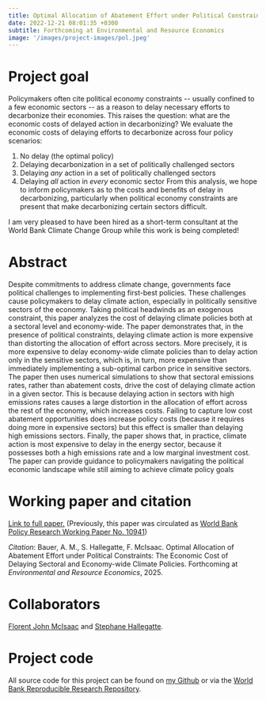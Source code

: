 ```yaml
---
title: Optimal Allocation of Abatement Effort under Political Constraints
date: 2022-12-21 08:01:35 +0300
subtitle: Forthcoming at Environmental and Resource Economics
image: '/images/project-images/pol.jpeg'
---
```


# Project goal 
Policymakers often cite political economy constraints -- usually confined to a few economic sectors -- as a reason to delay necessary efforts to decarbonize their economies. This raises the question: what are the economic costs of delayed action in decarbonizing? We evaluate the economic costs of delaying efforts to decarbonize across four policy scenarios:
1. No delay (the optimal policy)
2. Delaying decarbonization in a set of politically challenged sectors
3. Delaying *any* action in a set of politically challenged sectors
4. Delaying *all* action in *every* economic sector
From this analysis, we hope to inform policymakers as to the costs and benefits of delay in decarbonizing, particularly when political economy constraints are present that make decarbonizing certain sectors difficult.

I am very pleased to have been hired as a short-term consultant at the World Bank Climate Change Group while this work is being completed!

# Abstract
Despite commitments to address climate change, governments face political challenges to implementing first-best policies. These challenges cause policymakers to delay climate action, especially in politically sensitive sectors of the economy. Taking political headwinds as an exogenous constraint, this paper analyzes the cost of delaying climate policies both at a sectoral level and economy-wide. The paper demonstrates that, in the presence of political constraints, delaying climate action is more expensive than distorting the allocation of effort across sectors. More precisely, it is more expensive to delay economy-wide climate policies than to delay action only in the sensitive sectors, which is, in turn, more expensive than immediately implementing a sub-optimal carbon price in sensitive sectors. The paper then uses numerical simulations to show that sectoral emissions rates, rather than abatement costs, drive the cost of delaying climate action in a given sector. This is because delaying action in sectors with high emissions rates causes a large distortion in the allocation of effort across the rest of the economy, which increases costs. Failing to capture low cost abatement opportunities does increase policy costs (because it requires doing more in expensive sectors) but this effect is smaller than delaying high emissions sectors. Finally, the paper shows that, in practice, climate action is most expensive to delay in the energy sector, because it possesses both a high emissions rate and a low marginal investment cost. The paper can provide guidance to policymakers navigating the political economic landscape while still aiming to achieve climate policy goals

# Working paper and citation
[Link to full paper.](/files/papers/pe/BHM-Pol-Econ-FINAL.pdf) (Previously, this paper was circulated as [World Bank Policy Research Working Paper No. 10941](https://documents.worldbank.org/en/publication/documents-reports/documentdetail/099144211072445400/idu166da20581c28314e5619c6512a33b683eb58))

_Citation_: Bauer, A. M., S. Hallegatte, F. McIsaac. Optimal Allocation of Abatement Effort under Political Constraints: The Economic Cost of Delaying Sectoral and Economy-wide Climate Policies. Forthcoming at *Environmental and Resource Economics*, 2025.

# Collaborators
[Florent John McIsaac](https://florent.mcisaac.fr/) and [Stephane Hallegatte](https://www.worldbank.org/en/about/people/s/stephane-hallegatte).

# Project code
All source code for this project can be found on [my Github](https://github.com/adam-bauer-34/BHM-pol-econ-reprod) or via the [World Bank Reproducible Research Repository](https://reproducibility.worldbank.org/index.php/catalog/217).
